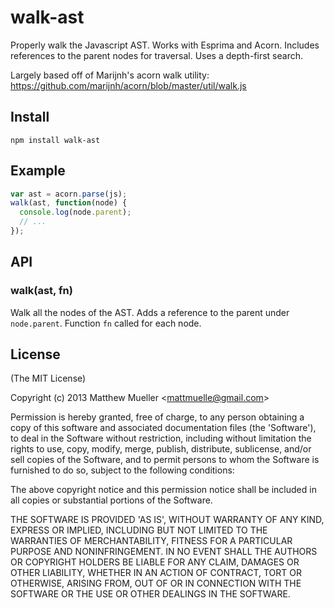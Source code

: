 
# walk-ast

  Properly walk the Javascript AST. Works with Esprima and Acorn. Includes references to the parent nodes for traversal. Uses a depth-first search.

  Largely based off of Marijnh's acorn walk utility: https://github.com/marijnh/acorn/blob/master/util/walk.js

## Install

    npm install walk-ast

## Example

```js
var ast = acorn.parse(js);
walk(ast, function(node) {
  console.log(node.parent);
  // ...
});
```

## API

### walk(ast, fn)

Walk all the nodes of the AST. Adds a reference to the parent under `node.parent`. Function `fn` called for each node.

## License

(The MIT License)

Copyright (c) 2013 Matthew Mueller &lt;mattmuelle@gmail.com&gt;

Permission is hereby granted, free of charge, to any person obtaining
a copy of this software and associated documentation files (the
'Software'), to deal in the Software without restriction, including
without limitation the rights to use, copy, modify, merge, publish,
distribute, sublicense, and/or sell copies of the Software, and to
permit persons to whom the Software is furnished to do so, subject to
the following conditions:

The above copyright notice and this permission notice shall be
included in all copies or substantial portions of the Software.

THE SOFTWARE IS PROVIDED 'AS IS', WITHOUT WARRANTY OF ANY KIND,
EXPRESS OR IMPLIED, INCLUDING BUT NOT LIMITED TO THE WARRANTIES OF
MERCHANTABILITY, FITNESS FOR A PARTICULAR PURPOSE AND NONINFRINGEMENT.
IN NO EVENT SHALL THE AUTHORS OR COPYRIGHT HOLDERS BE LIABLE FOR ANY
CLAIM, DAMAGES OR OTHER LIABILITY, WHETHER IN AN ACTION OF CONTRACT,
TORT OR OTHERWISE, ARISING FROM, OUT OF OR IN CONNECTION WITH THE
SOFTWARE OR THE USE OR OTHER DEALINGS IN THE SOFTWARE.
